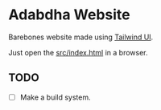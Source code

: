 # Adabdha Website

Barebones website made using [Tailwind UI](https://tailwindui.com/).

Just open the [src/index.html](src/index.html) in a browser.

## TODO
* [ ] Make a build system.
